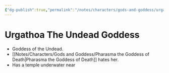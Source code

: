 ```yaml
---
{"dg-publish":true,"permalink":"/notes/characters/gods-and-goddess/urgathoa-the-undead-goddess/"}
---
```


# Urgathoa The Undead Goddess

 - Goddess of the Undead. 
- [[Notes/Characters/Gods and Goddess/Pharasma the Goddess of Death\|Pharasma the Goddess of Death]] hates her.
- Has a temple underwater near